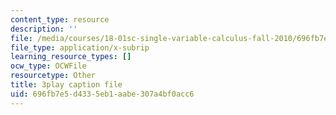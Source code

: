 ```yaml
---
content_type: resource
description: ''
file: /media/courses/18-01sc-single-variable-calculus-fall-2010/696fb7e5d4335eb1aabe307a4bf0acc6_e4cURLXGjrM.vtt
file_type: application/x-subrip
learning_resource_types: []
ocw_type: OCWFile
resourcetype: Other
title: 3play caption file
uid: 696fb7e5-d433-5eb1-aabe-307a4bf0acc6
---
```

